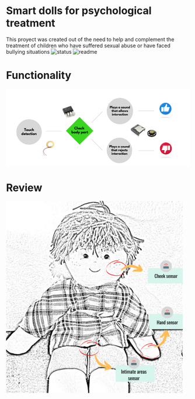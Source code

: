 # Smart dolls for psychological treatment

This proyect was created out of the need to help and complement the treatment of children who have suffered sexual abuse or have faced bullying situations
![status](https://img.shields.io/badge/status-running-green.svg?colorB=00C106) ![readme](https://img.shields.io/badge/readme-OK-green.svg?colorB=00C106)

# Functionality
![Functionality Diagram](https://github.com/juanpbeloso/smartDolls/blob/master/images/diagram.png)

# Review
![Puppet](https://github.com/juanpbeloso/smartDolls/blob/master/images/puppet-func-diagram.png)
